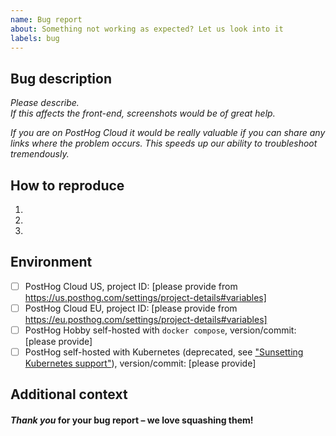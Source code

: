 ```yaml
---
name: Bug report
about: Something not working as expected? Let us look into it
labels: bug
---
```


## Bug description

*Please describe.*  
*If this affects the front-end, screenshots would be of great help.*  

*If you are on PostHog Cloud it would be really valuable if you can share any links where the problem occurs. This speeds up our ability to troubleshoot tremendously.* 

## How to reproduce

1.
2.
3.

## Environment

- [ ] PostHog Cloud US, project ID: [please provide from https://us.posthog.com/settings/project-details#variables]
- [ ] PostHog Cloud EU, project ID: [please provide from https://eu.posthog.com/settings/project-details#variables]
- [ ] PostHog Hobby self-hosted with `docker compose`, version/commit: [please provide]
- [ ] PostHog self-hosted with Kubernetes (deprecated, see ["Sunsetting Kubernetes support"](https://posthog.com/blog/sunsetting-helm-support-posthog)), version/commit: [please provide]

## Additional context



#### *Thank you* for your bug report – we love squashing them!
